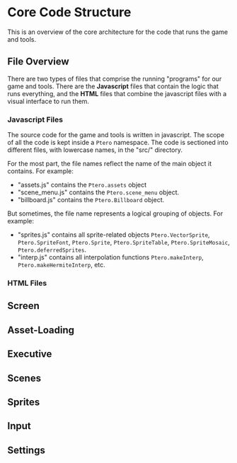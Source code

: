 # Core Code Structure

This is an overview of the core architecture for the code that runs the game
and tools.

## File Overview

There are two types of files that comprise the running "programs" for our game
and tools.  There are the __Javascript__ files that contain the logic that runs
everything, and the __HTML__ files that combine the javascript files with a
visual interface to run them.

### Javascript Files

The source code for the game and tools is written in javascript.  The scope of
all the code is kept inside a `Ptero` namespace.  The code is sectioned into
different files, with lowercase names, in the "src/" directory.

For the most part, the file names reflect the name of the main object it
contains.  For example:

* "assets.js" contains the `Ptero.assets` object
* "scene_menu.js" contains the `Ptero.scene_menu` object.
* "billboard.js" contains the `Ptero.Billboard` object.

But sometimes, the file name represents a logical grouping of objects. For
example:

* "sprites.js" contains all sprite-related objects `Ptero.VectorSprite`,
  `Ptero.SpriteFont`, `Ptero.Sprite`, `Ptero.SpriteTable`, `Ptero.SpriteMosaic`,
  `Ptero.deferredSprites`.
* "interp.js" contains all interpolation functions `Ptero.makeInterp`, `Ptero.makeHermiteInterp`, etc.

### HTML Files


## Screen

## Asset-Loading

## Executive

## Scenes

## Sprites

## Input

## Settings
